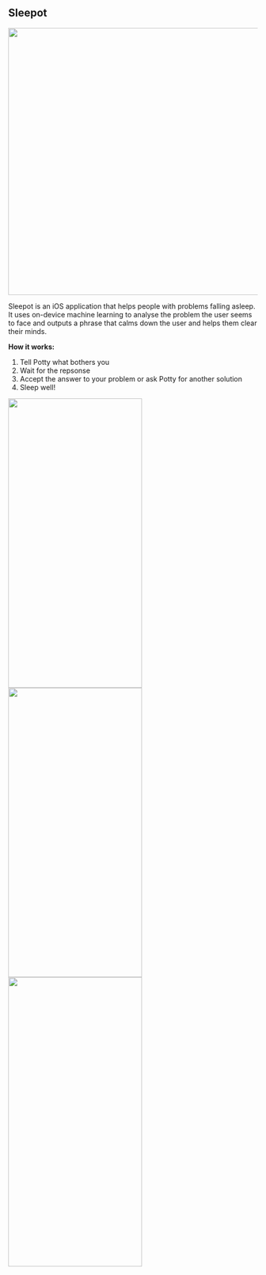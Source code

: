 ## Sleepot
<img src="https://i.ibb.co/nBnT1S3/Sleepot-Presentation-001.jpg" width="960" height="540">

Sleepot is an iOS application that helps people with problems falling asleep. It uses on-device machine learning to analyse the problem the user seems to face and outputs a phrase that calms down the user and helps them clear their minds.

**How it works:**
 1. Tell Potty what bothers you 
 2. Wait for the repsonse
 3. Accept the answer to your problem or ask Potty for another solution
 4. Sleep well!

<img src="https://i.ibb.co/Wt6dXwy/Simulator-Screenshot-i-Phone-15-Pro-2024-05-23-at-21-25-56.png" width="270" height="585">   <img src="https://i.ibb.co/qnqydn9/Simulator-Screenshot-i-Phone-15-Pro-2024-05-23-at-21-26-47.png" width="270" height="585">   <img src="https://i.ibb.co/zPHhCSd/Simulator-Screenshot-i-Phone-15-Pro-2024-05-23-at-21-27-26.png" width="270" height="585">





